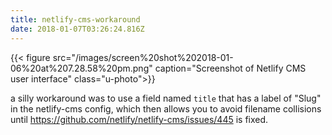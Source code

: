 ```yaml
---
title: netlify-cms-workaround
date: 2018-01-07T03:26:24.816Z
---
```

{{< figure src="/images/screen%20shot%202018-01-06%20at%207.28.58%20pm.png" caption="Screenshot of Netlify CMS user interface" class="u-photo">}}

a silly workaround was to use a field named `title` that has a label of "Slug" in the netlify-cms config, which then allows you to avoid filename collisions until <https://github.com/netlify/netlify-cms/issues/445> is fixed.

